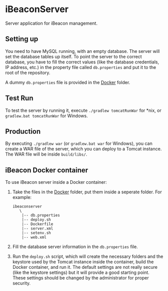 iBeaconServer
=============

Server application for iBeacon management.

## Setting up

You need to have MySQL running, with an empty database. The server will set the database tables up itself. To point the server to the correct database, you have to fill the correct values (like the database credentials, IP address, etc.) in the property file called ```db.properties``` and put it to the root of the repository.

A dummy ```db.properties``` file is provided in the [Docker](https://github.com/aemreunal/iBeaconServer/tree/master/Docker) folder.

## Test Run

To test the server by running it, execute `./gradlew tomcatRunWar` for *nix, or `gradlew.bat tomcatRunWar` for Windows.

## Production

By executing `./gradlew war` (or `gradlew.bat war` for Windows), you can create a WAR file of the server, which you can deploy to a Tomcat instance. The WAR file will be inside `build/libs/`.

## iBeacon Docker container

To use iBeacon server inside a Docker container:

1. Take the files in the [Docker](https://github.com/aemreunal/iBeaconServer/tree/master/Docker) folder, put them inside a seperate folder. For example:

    ```
    ibeaconserver
       \
        |-- db.properties
        |-- deploy.sh
        |-- Dockerfile
        |-- server.xml
        |-- setenv.sh
        |-- web.xml
    ```

2. Fill the database server information in the ```db.properties``` file.

3. Run the `deploy.sh` script, which will create the necessary folders and the keystore used by the Tomcat instance inside the container, build the Docker container, and run it. The default settings are not really secure (like the keystore settings) but it will provide a good starting point. These settings should be changed by the administrator for proper security.
